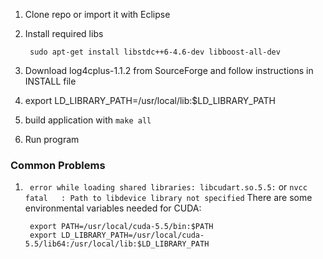 1. Clone repo or import it with Eclipse
2. Install required libs

		sudo apt-get install libstdc++6-4.6-dev libboost-all-dev
3. Download log4cplus-1.1.2 from SourceForge and follow instructions in INSTALL file
4. export LD_LIBRARY_PATH=/usr/local/lib:$LD_LIBRARY_PATH
5. build application with `make all`
6. Run program


### Common Problems

1. ` error while loading shared libraries: libcudart.so.5.5:` or `nvcc fatal   : Path to libdevice library not specified`
There are some environmental variables needed for CUDA:

		export PATH=/usr/local/cuda-5.5/bin:$PATH
		export LD_LIBRARY_PATH=/usr/local/cuda-5.5/lib64:/usr/local/lib:$LD_LIBRARY_PATH
